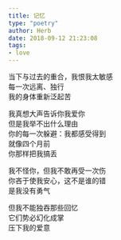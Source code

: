 ```yaml
---  
title: 记忆  
type: "poetry"  
author: Herb  
date: 2018-09-12 21:23:08 
tags:
- love
---  
```

当下与过去的重合，我恨我太敏感  
每一次远离、独行  
我的身体重新泛起苦  

我真想大声告诉你我爱你  
但是我举不出什么理由  
你的每一次躲避：我都感受得到  
就像四个月前  
你那样把我搞丢  

我不怪你，但我不敢再受一次伤  
你吝于使我安心，这不是谁的错  
是我没有勇气  

但我不能独吞那些回忆  
它们势必幻化成掌  
压下我的爱意  
